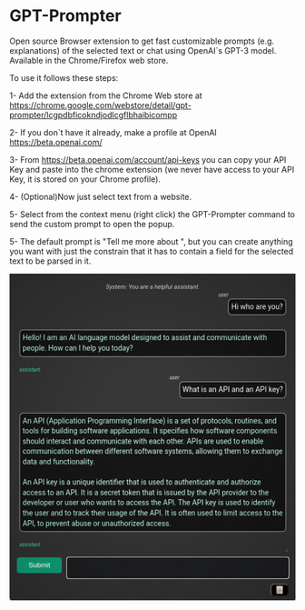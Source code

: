 # GPT-Prompter
Open source Browser extension to get fast customizable prompts (e.g. explanations) of the selected text or chat using OpenAI`s GPT-3 model. Available in the Chrome/Firefox web store.

To use it follows these steps:

1- Add the extension from the Chrome Web store at https://chrome.google.com/webstore/detail/gpt-prompter/lcgpdbficokndjodlcgflbhaibicompp

2- If you don`t have it already, make a profile at OpenAI https://beta.openai.com/

3- From https://beta.openai.com/account/api-keys you can copy your API Key and paste into the chrome extension (we never have access to your API Key, it is stored on your Chrome profile).

4- (Optional)Now just select text from a website.

5- Select from the context menu (right click) the GPT-Prompter command to send the custom prompt to open the popup. 

5- The default prompt is "Tell me more about <selected text>", but you can create anything you want with just the constrain that it has to contain a field for the selected text to be parsed in it.


![Example of a chat conversation](ChatExample.png)
